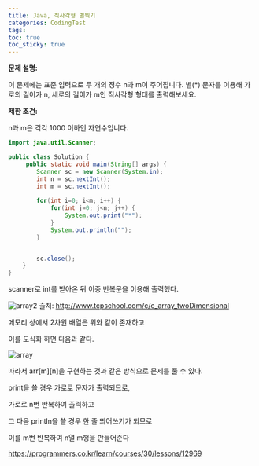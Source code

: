 ```yaml
---
title: Java, 직사각형 별찍기
categories: CodingTest
tags: 
toc: true
toc_sticky: true
---
```


**문제 설명:**

이 문제에는 표준 입력으로 두 개의 정수 n과 m이 주어집니다.
별(*) 문자를 이용해 가로의 길이가 n, 세로의 길이가 m인 직사각형 형태를 출력해보세요.

**제한 조건:**

n과 m은 각각 1000 이하인 자연수입니다.

```java
import java.util.Scanner;

public class Solution {
     public static void main(String[] args) {
        Scanner sc = new Scanner(System.in);
        int n = sc.nextInt();
        int m = sc.nextInt();
        
        for(int i=0; i<m; i++) {
            for(int j=0; j<n; j++) {
                System.out.print("*");               
            }
            System.out.println("");
        }


        sc.close();
    }
}
```

scanner로 int를 받아온 뒤 이중 반복문을 이용해 출력했다.



![array2](https://user-images.githubusercontent.com/96677719/149496780-33e405e0-2ea9-43cb-88f8-b766bc58b0ee.png)
출처: http://www.tcpschool.com/c/c_array_twoDimensional

메모리 상에서 2차원 배열은 위와 같이 존재하고

이를 도식화 하면 다음과 같다.


![array](https://user-images.githubusercontent.com/96677719/149496541-5557b623-97cf-4557-896f-cf7fbf7184a8.png)

따라서 arr[m][n]을 구현하는 것과 같은 방식으로 문제를 풀 수 있다.

print을 쓸 경우 가로로 문자가 출력되므로, 

가로로 n번 반복하여 출력하고


그 다음 println을 쓸 경우 한 줄 띄어쓰기가 되므로 

이를 m번 반복하여 n열 m행을 만들어준다



 
https://programmers.co.kr/learn/courses/30/lessons/12969